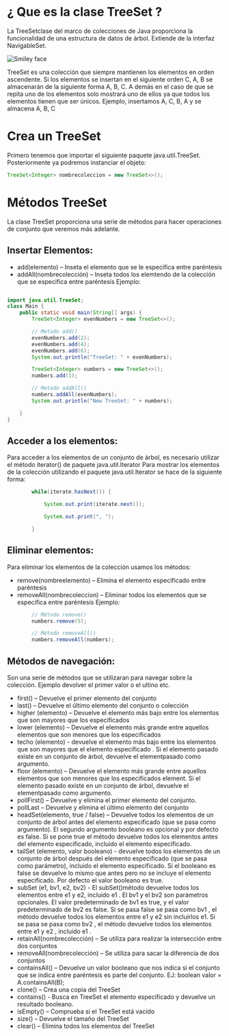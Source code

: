 # ¿ Que es la clase TreeSet <E> ?

La TreeSetclase del marco de colecciones de Java proporciona la funcionalidad de una estructura de datos de árbol.
Extiende de la interfaz NavigableSet.

<img src="https://github.com/diegomartinezalaminos/TreeSet/edit/master/img.png" alt="Smiley face" height="" width="">

TreeSet es una colección que siempre mantienen los elementos en orden ascendente. Si los elementos se insertan en el siguiente orden C, A, B se almacenarán de la siguiente forma A, B, C. A demás en el caso de que se repita uno de los elementos solo mostrará uno de ellos ya que todos los elementos tienen que ser únicos.
Ejemplo, insertamos A, C, B, A y se almacena A, B, C

# Crea un TreeSet

Primero tenemos que importar el siguiente paquete java.util.TreeSet.
Posteriormente ya podremos instanciar el objeto:

```java
TreeSet<Integer> nombrecoleccion = new TreeSet<>();
```

# Métodos TreeSet

La clase TreeSet proporciona una serie de métodos para hacer operaciones de conjunto que veremos más adelante.

## Insertar Elementos:

*	add(elemento) – Inseta el elemento que se le especifica entre paréntesis
*	addAll(nombrecolección) – Inseta todos los elemtendo de la colección que se especifica entre paréntesis
Ejemplo:

```java

import java.util.TreeSet;
class Main {
    public static void main(String[] args) {
        TreeSet<Integer> evenNumbers = new TreeSet<>();

        // Metodo add() 
        evenNumbers.add(2);
        evenNumbers.add(4);
        evenNumbers.add(6);
        System.out.println("TreeSet: " + evenNumbers);

        TreeSet<Integer> numbers = new TreeSet<>();
        numbers.add(1);

        // Metodo addAll()
        numbers.addAll(evenNumbers);
        System.out.println("New TreeSet: " + numbers);

    }
}

```

## Acceder a los elementos:

Para acceder a los elementos de un conjunto de árbol, es necesario utilizar el método iterator() de paquete java.util.Iterator
Para mostrar los elementos de la colección utilizando el paquete java.util.Iterator se hace de la siguiente forma:

```java
        while(iterate.hasNext()) {

            System.out.print(iterate.next());

            System.out.print(", ");

        }
```

## Eliminar elementos:

Para eliminar los elementos de la colección usamos los métodos:
*	remove(nombreelemento) – Elimina el elemento especificado entre paréntesis 
*   removeAll(nombrecoleccion) – Eliminar todos los elementos que se especifica entre paréntesis 
Ejemplo:
```java
        // Método remove()
        numbers.remove(5);

        // Método removeAll()
        numbers.removeAll(numbers);
```

## Métodos de navegación:

Son una serie de métodos que se utilizaran para navegar sobre la colección. Ejemplo devolver el primer valor o el ultino etc.

*	first() – Devuelve el primer elemento del conjunto
*	last() – Devuelve el último elemento del conjunto o colección
*	higher (elemento) – Devuelve  el elemento más bajo entre los elementos que son mayores que los especificados
*	lower (elemento) – Devuelve el elemento más grande entre aquellos elementos que son menores que los especificados
*	techo (elemento) - devuelve el elemento más bajo entre los elementos que son mayores que el elemento especificado . Si el elemento     pasado existe en un conjunto de árbol, devuelve el elementpasado como argumento.
*	floor (elemento) – Devuelve el elemento más grande entre aquellos elementos que son menores que los especificados element. Si el        elemento pasado existe en un conjunto de árbol, devuelve el elementpasado como argumento.
*	pollFirst() – Devuelve y elimina el primer elemento del conjunto.
*	pollLast – Devuelve y elimina el último elemento del conjunto
*	headSet(elemento, true / false) – Devuelve todos los elementos de un conjunto de árbol antes del elemento especificado (que se pasa     como argumento). El segundo argumento booleano es opcional y por defecto es false. Si se pone true el método devuelve todos los         elementos antes del elemento especificado, incluido el elemento especificado.
*	tailSet (elemento, valor booleano) - devuelve todos los elementos de un conjunto de árbol después del elemento especificado (que se     pasa como parámetro), incluido el elemento especificado. Si el booleano es false se devuelve lo mismo que antes pero no se incluye      el elemento especificado. Por defecto el valor booleano es true.
*	subSet (e1, bv1, e2, bv2) - El subSet()método devuelve todos los elementos entre e1 y e2, incluido e1 .                                 El bv1 y el bv2 son parámetros opcionales. El valor predeterminado de bv1 es true, y el valor predeterminado de bv2 es false.           Si se pasa false se pasa como bv1 , el método devuelve todos los elementos entre e1 y e2 sin incluirlos e1.                             Si se pasa se pasa como bv2 , el método devuelve todos los elementos entre e1 y e2 , incluido e1 .
*	retainAll(nombrecolección) – Se utiliza para realizar la intersección entre dos conjuntos
*	removeAll(nombrecolección) – Se utiliza para sacar la diferencia de dos conjuntos
*	containsAll() – Devuelve un valor booleano que nos indica si el conjunto que se indica entre paréntesis es parte del conjunto.                                      EJ: boolean valor = A.containsAll(B);
*	clone() – Crea una copia del TreeSet
*	contains() - Busca en TreeSet el elemento especificado y devuelve un resultado booleano.
*	isEmpty() – Comprueba si el TreeSet está vacído
*	size() – Devuelve el tamaño del TreeSet
*	clear() – Elimina todos los elementos del TreeSet




